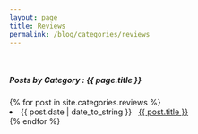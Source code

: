 ```yaml
---
layout: page
title: Reviews
permalink: /blog/categories/reviews
---
```

<br/>
<h5> Posts by Category : {{ page.title }} </h5>

<div class="card">
{% for post in site.categories.reviews %}
 <li class="category-posts"><span>{{ post.date | date_to_string }}</span> &nbsp; <a href="{{ post.url }}">{{ post.title }}</a></li>
{% endfor %}
</div>